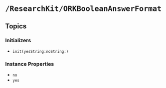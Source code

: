 # ``/ResearchKit/ORKBooleanAnswerFormat``

<!-- The content below this line is auto-generated and is redundant. You should either incorporate it into your content above this line or delete it. -->

## Topics

### Initializers

- ``init(yesString:noString:)``

### Instance Properties

- ``no``
- ``yes``
